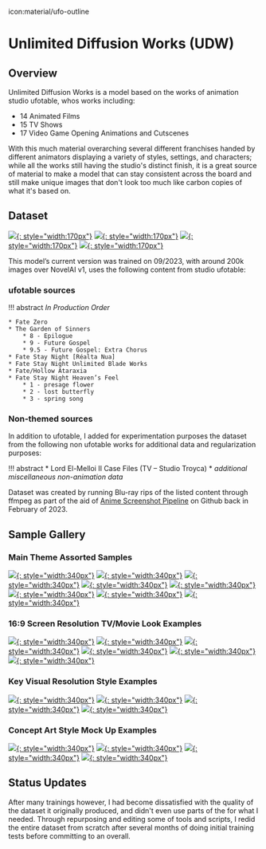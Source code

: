 icon:material/ufo-outline
# Unlimited Diffusion Works (UDW)
## Overview

Unlimited Diffusion Works is a model based on the works of animation studio ufotable, whos works including:

* 14 Animated Films
* 15 TV Shows 
* 17 Video Game Opening Animations and Cutscenes

With this much material overarching several different franchises handed by different animators displaying a variety of styles, settings, and characters; while all the works still having the studio's distinct finish, it is a great source of material to make a model that can stay consistent across the board and still make unique images that don't look too much like carbon copies of what it's based on. 

## Dataset

[![](./images/overview/dataset/thumb/knkekv1-thumb.png){: style="width:170px"}](./images/overview/dataset/full/knkekv1.jpg)
[![](./images/overview/dataset/thumb/fatezerokv1-thumb.png){: style="width:170px"}](./images/overview/dataset/full/fatezerokv1.jpg)
[![](./images/overview/dataset/thumb/ubwkv1-thumb.png){: style="width:170px"}](./images/overview/dataset/full/ubwkv1.jpg)
[![](./images/overview/dataset/thumb/hf1kv1-thumb.png){: style="width:170px"}](./images/overview/dataset/full/hf1kv1.jpg)


This model’s current version was trained on 09/2023, with around 200k images over NovelAI v1, uses the following content from studio ufotable:

### ufotable sources

!!! abstract
    *In Production Order*

    * Fate Zero 
    * The Garden of Sinners
        * 8 - Epilogue
        * 9 - Future Gospel
        * 9.5 - Future Gospel: Extra Chorus
    * Fate Stay Night [Réalta Nua]
    * Fate Stay Night Unlimited Blade Works
    * Fate/Hollow Ataraxia
    * Fate Stay Night Heaven’s Feel
        * 1 - presage flower
        * 2 - lost butterfly
        * 3 - spring song

### Non-themed sources 

In addition to ufotable, I added for experimentation purposes the dataset from the following non ufotable works for additional data and regularization purposes:

!!! abstract
    * Lord El-Melloi II Case Files (TV – Studio Troyca)
    * *additional miscellaneous non-animation data*


Dataset was created by running Blu-ray rips of the listed content through ffmpeg as part of the aid of [Anime Screenshot Pipeline](https://github.com/cyber-meow/anime_screenshot_pipeline) on Github back in February of 2023.


## Sample Gallery

### Main Theme Assorted Samples

[![](./images/overview/keyvisual/full/71966-357371757.png){: style="width:340px"}](./images/overview/keyvisual/full/71966-357371757.png)
[![](./images/overview/keyvisual/full/73082-256545115.png){: style="width:340px"}](./images/overview/keyvisual/full/73082-256545115.png)
[![](./images/overview/keyvisual/full/72307-3288374492.png){: style="width:340px"}](./images/overview/keyvisual/full/72307-3288374492.png)
[![](./images/overview/keyvisual/full/72333-3049597417.png){: style="width:340px"}](./images/overview/keyvisual/full/72333-3049597417.png)
[![](./images/overview/blurayres/73815-2911211619.png){: style="width:340px"}](./images/overview/blurayres/73815-2911211619.png)
[![](./images/overview/blurayres/74919-646950122.png){: style="width:340px"}](./images/overview/blurayres/74919-646950122.png)
[![](./images/overview/conceptart/71234-3241660550.png){: style="width:340px"}](./images/overview/conceptart/71234-3241660550.png)
[![](./images/overview/conceptart/107655-3787594491.png){: style="width:340px"}](./images/overview/conceptart/107655-3787594491.png)

### 16:9 Screen Resolution TV/Movie Look Examples

[![](./images/overview/blurayres/68981-3336393614.png){: style="width:340px"}](./images/overview/blurayres/68981-3336393614.png)
[![](./images/overview/blurayres/68792-2210440585.png){: style="width:340px"}](./images/overview/blurayres/68792-2210440585.png)
[![](./images/overview/blurayres/87508-1453217043.png){: style="width:340px"}](./images/overview/blurayres/87508-1453217043.png)
[![](./images/overview/blurayres/87590-2557507210.png){: style="width:340px"}](./images/overview/blurayres/87590-2557507210.png)
[![](./images/overview/blurayres/88147-1535975933.png){: style="width:340px"}](./images/overview/blurayres/88147-1535975933.png)
[![](./images/overview/blurayres/98315-3984287718.png){: style="width:340px"}](./images/overview/blurayres/98315-3984287718.png)

### Key Visual Resolution Style Examples

[![](./images/overview/keyvisual/thumb/Layer-9-Crop.png){: style="width:340px"}](./images/overview/keyvisual/full/61824-1959696816.png)
[![](./images/overview/keyvisual/thumb/Layer-10-Crop.png){: style="width:340px"}](./images/overview/keyvisual/full/55835-2128820733.png)
[![](./images/overview/keyvisual/thumb/Layer-11-Crop.png){: style="width:340px"}](./images/overview/keyvisual/full/60607-3231689894.png)
[![](./images/overview/keyvisual/thumb/Layer-13-Crop.png){: style="width:340px"}](./images/overview/keyvisual/full/01470-2327565163.png)

### Concept Art Style Mock Up Examples

[![](./images/overview/conceptart/63265-885359435.png){: style="width:340px"}](./images/overview/conceptart/63265-885359435.png)
[![](./images/overview/conceptart/63291-3832714336.png){: style="width:340px"}](./images/overview/conceptart/63291-3832714336.png)
[![](./images/overview/conceptart/63322-1230264608.png){: style="width:340px"}](./images/overview/conceptart/63322-1230264608.png)
[![](./images/overview/conceptart/63324-2435138676.png){: style="width:340px"}](./images/overview/conceptart/63324-2435138676.png)


## Status Updates

After many trainings however, I had become dissatisfied with the quality of the dataset it originally produced, and didn't even use parts of the for what I needed. Through repurposing and editing some of tools and scripts, I redid the entire dataset from scratch after several months of doing initial training tests before committing to an overall.